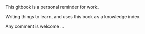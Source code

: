 This gitbook is a personal reminder for work. 

Writing things to learn, and uses this book as a knowledge index.

Any comment is welcome ...

